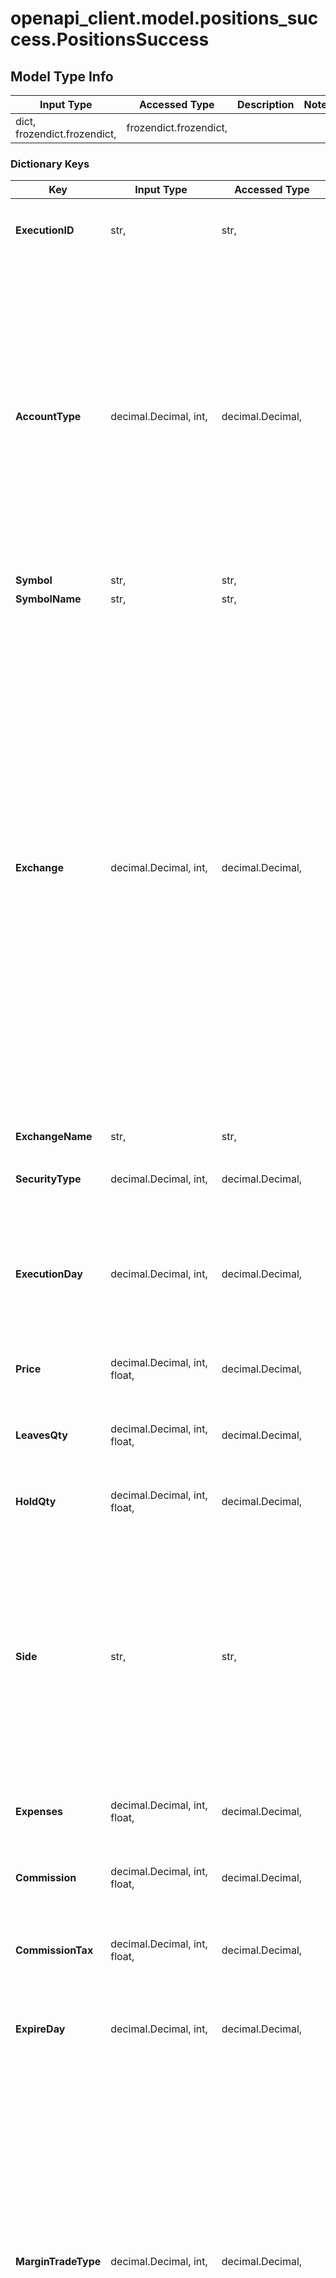 # openapi_client.model.positions_success.PositionsSuccess

## Model Type Info
Input Type | Accessed Type | Description | Notes
------------ | ------------- | ------------- | -------------
dict, frozendict.frozendict,  | frozendict.frozendict,  |  | 

### Dictionary Keys
Key | Input Type | Accessed Type | Description | Notes
------------ | ------------- | ------------- | ------------- | -------------
**ExecutionID** | str,  | str,  | 約定番号&lt;br&gt;※現物取引では、nullが返ります。 | [optional] 
**AccountType** | decimal.Decimal, int,  | decimal.Decimal,  | 口座種別 &lt;table&gt;   &lt;thead&gt;       &lt;tr&gt;           &lt;th&gt;定義値&lt;/th&gt;           &lt;th&gt;説明&lt;/th&gt;       &lt;/tr&gt;   &lt;/thead&gt;   &lt;tbody&gt;       &lt;tr&gt;           &lt;td&gt;2&lt;/td&gt;           &lt;td&gt;一般&lt;/td&gt;       &lt;/tr&gt;       &lt;tr&gt;           &lt;td&gt;4&lt;/td&gt;           &lt;td&gt;特定&lt;/td&gt;       &lt;/tr&gt;       &lt;tr&gt;           &lt;td&gt;12&lt;/td&gt;           &lt;td&gt;法人&lt;/td&gt;       &lt;/tr&gt;   &lt;/tbody&gt; &lt;/table&gt; | [optional] value must be a 32 bit integer
**Symbol** | str,  | str,  | 銘柄コード | [optional] 
**SymbolName** | str,  | str,  | 銘柄名 | [optional] 
**Exchange** | decimal.Decimal, int,  | decimal.Decimal,  | 市場コード &lt;table&gt;   &lt;thead&gt;       &lt;tr&gt;           &lt;th&gt;定義値&lt;/th&gt;           &lt;th&gt;説明&lt;/th&gt;       &lt;/tr&gt;   &lt;/thead&gt;   &lt;tbody&gt;       &lt;tr&gt;           &lt;td&gt;1&lt;/td&gt;           &lt;td&gt;東証&lt;/td&gt;       &lt;/tr&gt;       &lt;tr&gt;           &lt;td&gt;3&lt;/td&gt;           &lt;td&gt;名証&lt;/td&gt;       &lt;/tr&gt;       &lt;tr&gt;           &lt;td&gt;5&lt;/td&gt;           &lt;td&gt;福証&lt;/td&gt;       &lt;/tr&gt;       &lt;tr&gt;           &lt;td&gt;6&lt;/td&gt;           &lt;td&gt;札証&lt;/td&gt;       &lt;/tr&gt;       &lt;tr&gt;           &lt;td&gt;2&lt;/td&gt;           &lt;td&gt;日通し&lt;/td&gt;       &lt;/tr&gt;       &lt;tr&gt;           &lt;td&gt;23&lt;/td&gt;           &lt;td&gt;日中&lt;/td&gt;       &lt;/tr&gt;       &lt;tr&gt;           &lt;td&gt;24&lt;/td&gt;           &lt;td&gt;夜間&lt;/td&gt;       &lt;/tr&gt;   &lt;/tbody&gt; &lt;/table&gt; | [optional] value must be a 32 bit integer
**ExchangeName** | str,  | str,  | 市場名 | [optional] 
**SecurityType** | decimal.Decimal, int,  | decimal.Decimal,  | 銘柄種別&lt;br&gt;※先物・オプション銘柄の場合のみ | [optional] value must be a 32 bit integer
**ExecutionDay** | decimal.Decimal, int,  | decimal.Decimal,  | 約定日（建玉日）&lt;br&gt;※信用・先物・オプションの場合のみ&lt;br&gt;※現物取引では、nullが返ります。 | [optional] value must be a 32 bit integer
**Price** | decimal.Decimal, int, float,  | decimal.Decimal,  | 値段 | [optional] value must be a 64 bit float
**LeavesQty** | decimal.Decimal, int, float,  | decimal.Decimal,  | 残数量（保有数量） | [optional] value must be a 64 bit float
**HoldQty** | decimal.Decimal, int, float,  | decimal.Decimal,  | 拘束数量（返済のために拘束されている数量） | [optional] value must be a 64 bit float
**Side** | str,  | str,  | 売買区分 &lt;table&gt;   &lt;thead&gt;       &lt;tr&gt;           &lt;th&gt;定義値&lt;/th&gt;           &lt;th&gt;説明&lt;/th&gt;       &lt;/tr&gt;   &lt;/thead&gt;   &lt;tbody&gt;       &lt;tr&gt;           &lt;td&gt;1&lt;/td&gt;           &lt;td&gt;売&lt;/td&gt;       &lt;/tr&gt;       &lt;tr&gt;           &lt;td&gt;2&lt;/td&gt;           &lt;td&gt;買&lt;/td&gt;       &lt;/tr&gt;   &lt;/tbody&gt; &lt;/table&gt; | [optional] 
**Expenses** | decimal.Decimal, int, float,  | decimal.Decimal,  | 諸経費&lt;br&gt;※信用・先物・オプションの場合のみ | [optional] value must be a 64 bit float
**Commission** | decimal.Decimal, int, float,  | decimal.Decimal,  | 手数料&lt;br&gt;※信用・先物・オプションの場合のみ | [optional] value must be a 64 bit float
**CommissionTax** | decimal.Decimal, int, float,  | decimal.Decimal,  | 手数料消費税&lt;br&gt;※信用・先物・オプションの場合のみ | [optional] value must be a 64 bit float
**ExpireDay** | decimal.Decimal, int,  | decimal.Decimal,  | 返済期日&lt;br&gt;※信用・先物・オプションの場合のみ | [optional] value must be a 32 bit integer
**MarginTradeType** | decimal.Decimal, int,  | decimal.Decimal,  | 信用取引区分&lt;br&gt;※信用の場合のみ &lt;table&gt;   &lt;thead&gt;       &lt;tr&gt;           &lt;th&gt;定義値&lt;/th&gt;           &lt;th&gt;説明&lt;/th&gt;       &lt;/tr&gt;   &lt;/thead&gt;   &lt;tbody&gt;       &lt;tr&gt;           &lt;td&gt;1&lt;/td&gt;           &lt;td&gt;制度信用&lt;/td&gt;       &lt;/tr&gt;       &lt;tr&gt;           &lt;td&gt;2&lt;/td&gt;           &lt;td&gt;一般信用（長期）&lt;/td&gt;       &lt;/tr&gt;       &lt;tr&gt;           &lt;td&gt;3&lt;/td&gt;           &lt;td&gt;一般信用（デイトレ）&lt;/td&gt;       &lt;/tr&gt;   &lt;/tbody&gt; &lt;/table&gt; | [optional] value must be a 32 bit integer
**CurrentPrice** | decimal.Decimal, int, float,  | decimal.Decimal,  | 現在値&lt;br&gt;追加情報出力フラグ：falseの場合、null | [optional] value must be a 64 bit float
**Valuation** | decimal.Decimal, int, float,  | decimal.Decimal,  | 評価金額&lt;br&gt;追加情報出力フラグ：falseの場合、null | [optional] value must be a 64 bit float
**ProfitLoss** | decimal.Decimal, int, float,  | decimal.Decimal,  | 評価損益額&lt;br&gt;追加情報出力フラグ：falseの場合、null | [optional] value must be a 64 bit float
**ProfitLossRate** | decimal.Decimal, int, float,  | decimal.Decimal,  | 評価損益率&lt;br&gt;追加情報出力フラグ：falseの場合、null | [optional] value must be a 64 bit float
**any_string_name** | dict, frozendict.frozendict, str, date, datetime, int, float, bool, decimal.Decimal, None, list, tuple, bytes, io.FileIO, io.BufferedReader | frozendict.frozendict, str, BoolClass, decimal.Decimal, NoneClass, tuple, bytes, FileIO | any string name can be used but the value must be the correct type | [optional]

[[Back to Model list]](../../README.md#documentation-for-models) [[Back to API list]](../../README.md#documentation-for-api-endpoints) [[Back to README]](../../README.md)

